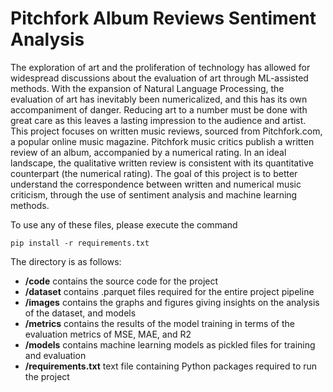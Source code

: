 # Pitchfork Album Reviews Sentiment Analysis

The exploration of art and the proliferation of technology has allowed for widespread discussions about the evaluation of art through ML-assisted methods. With the expansion of Natural Language Processing, the evaluation of art has inevitably been numericalized, and this has its own accompaniment of danger. Reducing art to a number must be done with great care as this leaves a lasting impression to the audience and artist.
This project focuses on written music reviews, sourced from Pitchfork.com, a popular online music magazine. Pitchfork music critics publish a written review of an album, accompanied by a numerical rating. In an ideal landscape, the qualitative written review is consistent with its quantitative counterpart (the numerical rating). The goal of this project is to better understand the correspondence between written and numerical music criticism, through the use of sentiment analysis and machine learning methods.

To use any of these files, please execute the command
```
pip install -r requirements.txt
```
The directory is as follows:
- **/code** contains the source code for the project
- **/dataset** contains .parquet files required for the entire project pipeline
- **/images** contains the graphs and figures giving insights on the analysis of the dataset, and models
- **/metrics** contains the results of the model training in terms of the evaluation metrics of MSE, MAE, and R2
- **/models** contains machine learning models as pickled files for training and evaluation
- **/requirements.txt** text file containing Python packages required to run the project
